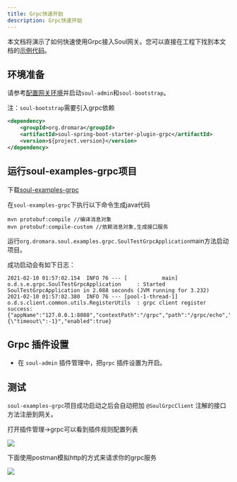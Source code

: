```yaml
---
title: Grpc快速开始
description: Grpc快速开始
---
```


本文档将演示了如何快速使用Grpc接入Soul网关。您可以直接在工程下找到本文档的[示例代码](https://github.com/dromara/soul/tree/2.3.0/soul-examples/soul-examples-grpc)。

## 环境准备

请参考[配置网关环境](../users-guide/soul-set-up)并启动`soul-admin`和`soul-bootstrap`。

注：`soul-bootstrap`需要引入grpc依赖

```xml
<dependency>
    <groupId>org.dromara</groupId>
    <artifactId>soul-spring-boot-starter-plugin-grpc</artifactId>
    <version>${project.version}</version>
</dependency>
```

## 运行soul-examples-grpc项目

下载[soul-examples-grpc](https://github.com/dromara/soul/tree/2.3.0/soul-examples/soul-examples-grpc)

在`soul-examples-grpc`下执行以下命令生成java代码

```shell
mvn protobuf:compile //编译消息对象
mvn protobuf:compile-custom //依赖消息对象,生成接口服务
```

运行`org.dromara.soul.examples.grpc.SoulTestGrpcApplication`main方法启动项目。

成功启动会有如下日志：

```shell
2021-02-10 01:57:02.154  INFO 76 --- [           main] o.d.s.e.grpc.SoulTestGrpcApplication     : Started SoulTestGrpcApplication in 2.088 seconds (JVM running for 3.232)
2021-02-10 01:57:02.380  INFO 76 --- [pool-1-thread-1] o.d.s.client.common.utils.RegisterUtils  : grpc client register success: {"appName":"127.0.0.1:8080","contextPath":"/grpc","path":"/grpc/echo","pathDesc":"","rpcType":"grpc","serviceName":"echo.EchoService","methodName":"echo","ruleName":"/grpc/echo","parameterTypes":"echo.EchoRequest,io.grpc.stub.StreamObserver","rpcExt":"{\"timeout\":-1}","enabled":true} 
```

## Grpc 插件设置

* 在 `soul-admin` 插件管理中，把`grpc` 插件设置为开启。

## 测试

`soul-examples-grpc`项目成功启动之后会自动把加 `@SoulGrpcClient` 注解的接口方法注册到网关。

打开插件管理->grpc可以看到插件规则配置列表

![](/img/soul/quick-start/grpc/rule-list.png)

下面使用postman模拟http的方式来请求你的grpc服务

![](/img/soul/quick-start/grpc/postman-test.png)

